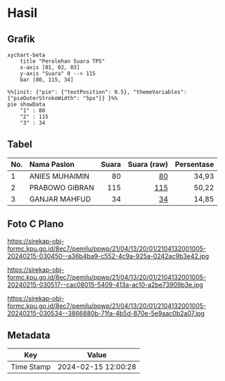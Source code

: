 # Hasil

## Grafik

```mermaid
xychart-beta
    title "Perolehan Suara TPS"
    x-axis [01, 02, 03]
    y-axis "Suara" 0 --> 115
    bar [80, 115, 34]
```

```mermaid
%%{init: {"pie": {"textPosition": 0.5}, "themeVariables": {"pieOuterStrokeWidth": "5px"}} }%%
pie showData
    "1" : 80
    "2" : 115
    "3" : 34
```

## Tabel

| No. | Nama Paslon    | Suara | Suara (raw) | Persentase |
|:--- |:-------------- | -----:| -----------:| ----------:|
| 1   | ANIES MUHAIMIN | 80    | [80][p-1]   | 34,93      |
| 2   | PRABOWO GIBRAN | 115   | [115][p-2]  | 50,22      |
| 3   | GANJAR MAHFUD  | 34    | [34][p-3]   | 14,85      |


[p-1]: https://github.com/gigit-pemilu/pemilu-2024-21-kepulauan-riau/blob/main/pilpres/hitung-suara/sub/21-kepulauan-riau/sub/04-lingga/sub/13-bakung-serumpun/sub/2001-batu-belubang/sub/005-tps/sub/paslon-1.txt
[p-2]: https://github.com/gigit-pemilu/pemilu-2024-21-kepulauan-riau/blob/main/pilpres/hitung-suara/sub/21-kepulauan-riau/sub/04-lingga/sub/13-bakung-serumpun/sub/2001-batu-belubang/sub/005-tps/sub/paslon-2.txt
[p-3]: https://github.com/gigit-pemilu/pemilu-2024-21-kepulauan-riau/blob/main/pilpres/hitung-suara/sub/21-kepulauan-riau/sub/04-lingga/sub/13-bakung-serumpun/sub/2001-batu-belubang/sub/005-tps/sub/paslon-3.txt

## Foto C Plano

https://sirekap-obj-formc.kpu.go.id/8ec7/pemilu/ppwp/21/04/13/20/01/2104132001005-20240215-030450--a36b4ba9-c552-4c9a-925a-0242ac9b3e42.jpg

https://sirekap-obj-formc.kpu.go.id/8ec7/pemilu/ppwp/21/04/13/20/01/2104132001005-20240215-030517--cac08015-5409-413a-ac10-a2be73909b3e.jpg

https://sirekap-obj-formc.kpu.go.id/8ec7/pemilu/ppwp/21/04/13/20/01/2104132001005-20240215-030534--3866880b-71fa-4b5d-870e-5e9aac0b2a07.jpg


## Metadata

| Key        | Value               |
| ---------- | ------------------- |
| Time Stamp | 2024-02-15 12:00:28 |



